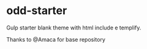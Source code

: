 # odd-starter

Gulp starter blank theme with html include e templify.

Thanks to @Amaca for base repository

